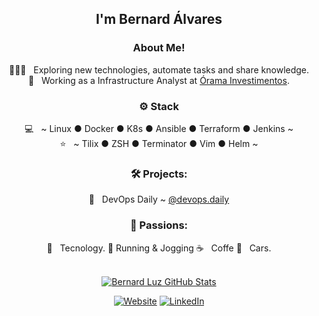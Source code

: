<div align="center">
<h2>I'm Bernard Álvares</h2>

<h3>  About Me!</h3>

  🙋🏻‍♂️ &nbsp; Exploring new technologies, automate tasks and share knowledge.  
  💼 &nbsp; Working as a Infrastructure Analyst at [Órama Investimentos](https://www.orama.com.br/).

<h3>⚙️ Stack</h3>

  💻 &nbsp; ~ Linux ● Docker ● K8s ● Ansible ● Terraform ● Jenkins ~  
  ⭐ &nbsp; ~ Tilix ● ZSH ● Terminator ● Vim ● Helm  ~

<h3>🛠️ Projects:</h3>

  🐧 &nbsp; DevOps Daily ~ [@devops.daily](https://www.devopsdaily.com.br/@devops.daily)


<h3>🤩 Passions:</h3>
  
  🤖 &nbsp; Tecnology. 
  :running: Running & Jogging
  ☕ &nbsp; Coffe 
  🚙 &nbsp; Cars.    
<br/>

[![Bernard Luz GitHub Stats](https://github-readme-stats.vercel.app/api?username=bernardalvares&show_icons=true)](https://github.com/bernardalvares)


<a href="https://www.devopsdaily.com.br/"><img alt="Website" src="https://img.shields.io/badge/Website-devopsdaily.com.br-green?style=flat&logo=google-chrome"></a>
<a href="https://www.linkedin.com/in/bernard-%C3%A1lvares-luz/"><img alt="LinkedIn" src="https://img.shields.io/badge/LinkedIn-Bernard%20Alvares-blue?style=flat&logo=linkedin"></a>
        


<!--
**bernardalvares/bernardalvares** is a ✨ _special_ ✨ repository because its `README.md` (this file) appears on your GitHub profile.


